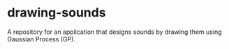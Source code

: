 # drawing-sounds
A repository for an application that designs sounds by drawing them using Gaussian Process (GP).
